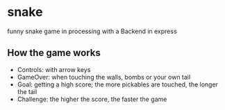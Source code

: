 # snake
funny snake game in processing with a Backend in express
## How the game works
* Controls: with arrow keys
* GameOver: when touching the walls, bombs or your own tail
* Goal: getting a high score; the more pickables are touched, the longer the tail 
* Challenge: the higher the score, the faster the game 
